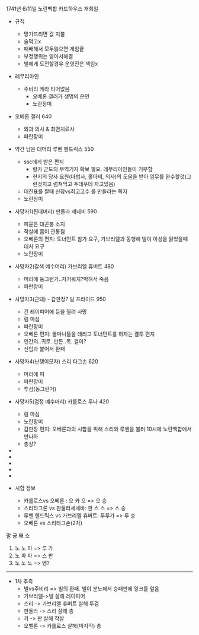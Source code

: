 1741년 6/11일 노란백합 카드하우스 개최일
- 규칙
	- 망가뜨리면 값 지불
	- 술먹고x
	- 패배해서 모두잃으면 게임끝
	- 부정행위는 알아서해결
	- 빌에게 도전할경우 운영진은 책임x
- 레무리아인
	- 주비리 케라 티어없음
		- 오베론 갤러가 생명의 은인
		- 노란장미
- 오베론 갤러 640
	- 외과 의사 & 최면치료사
	- 파란장미
- 약간 남은 대머리 루벤 헨드릭스 550
	- ssc에게 받은 편지
		- 랑카 군도의 무역기지 확보 필요. 레무리아인들이 거부함
		- 현지의 당사 요원(마법사, 홀아비, 의사)의 도움을 받아 임무를 완수할것(그런것치고 럼쳐먹고 푸데푸데 자고있음)
	- 대진표를 짤때 신참vs최고고수 를 만들라는 쪽지
	- 노란장미
- 사망자1(찐대머리) 판둘라 세네비 590
	- 피묻은 대곤봉 소지
	- 작살에 몸이 관통됨
	- 오베론의 편지: 토너먼트 참가 요구, 가브리엘과 동행해 빌이 이성을 잃었을때 대처 요구
	- 노란장미
- 사망자2(갈색 예수머리) 가브리엘 휴버트 480
	- 머리에 둥그런거..저거뭐지?박혀서 죽음
	- 파란장미
- 사망자3(근돼) - 갑판장? 빌 프라이드 950
	- 긴 레이피어에 등을 찔려 사망
	- 럼 마심
	- 파란장미
	- 오베론 편지: 똘마니들을 데리고 토너먼트를 하자는 결투 편지
	- 인간의..귀로..만든..목..걸이?
	- 신입과 붙어서 완패
- 사망자4(난쟁이모자) 스리 타그손 620
	- 머리에 피
	- 파란장미
	- 투검(동그란거)
- 사망자5(검정 예수머리) 카를로스 루나 420
	- 럼 마심
	- 노란장미
	- 갑판장 편지: 오베론과의 시합을 위해 스리와 루벤을 불러 10시에 노란백합에서 만나자
	- 총상?
- 
- 
- 
- 
- 

- 시합 정보
	- 카를로스vs 오베론 : 오 카 오 => 오 승
	- 스리타그론 vs 판둘라세네바: 판 스 스 => 스 승
	- 루벤 헨드릭스 vs 가브리엘 휴버트: 루루가 => 루 승
	- 오베론 vs 스리타그손(2차)


말 궁 돼 소
1. 노 노 파 => 루 가 
2. 노 파 파 => 스 판
3. 노 노 노 => 엥?


---
- 1차 추측
	- 빌vs주비리 => 빌의 완패. 빌이 분노해서 승패판에 잉크를 엎음
	- 가브리엘->빌 살해 레이피어
	- 스리 -> 가브리엘 휴버트 살해 투검
	- 판둘라 -> 스리 살해 총
	- 카 -> 판 살해 작살
	- 오벨론 -> 카를로스 살해(마지막) 총